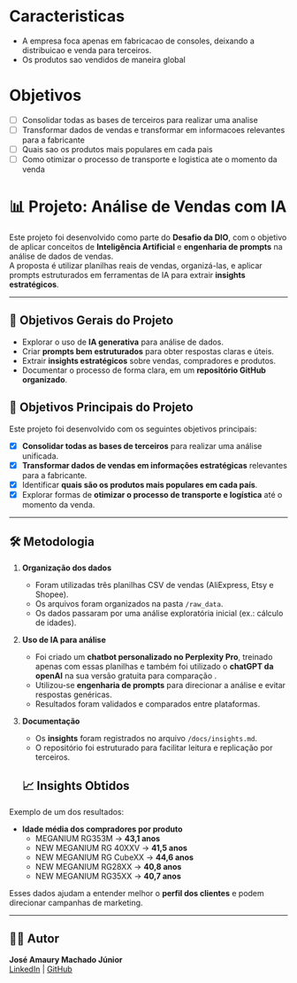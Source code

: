 # Caracteristicas
- A empresa foca apenas em fabricacao de consoles, deixando a distribuicao e venda para terceiros.
- Os produtos sao vendidos de maneira global


# Objetivos

- [  ] Consolidar todas as bases de terceiros para realizar uma analise
- [  ] Transformar dados de vendas e transformar em informacoes relevantes para a fabricante
- [  ] Quais sao os produtos mais populares em cada pais
- [  ] Como otimizar o processo de transporte e logistica ate o momento da venda

# 📊 Projeto: Análise de Vendas com IA

Este projeto foi desenvolvido como parte do **Desafio da DIO**, com o objetivo de aplicar conceitos de **Inteligência Artificial** e **engenharia de prompts** na análise de dados de vendas.  
A proposta é utilizar planilhas reais de vendas, organizá-las, e aplicar prompts estruturados em ferramentas de IA para extrair **insights estratégicos**.

---

## 🎯 Objetivos Gerais do Projeto
- Explorar o uso de **IA generativa** para análise de dados.  
- Criar **prompts bem estruturados** para obter respostas claras e úteis.  
- Extrair **insights estratégicos** sobre vendas, compradores e produtos.  
- Documentar o processo de forma clara, em um **repositório GitHub organizado**.  

## 🎯 Objetivos Principais do Projeto

Este projeto foi desenvolvido com os seguintes objetivos principais:

- [x] **Consolidar todas as bases de terceiros** para realizar uma análise unificada.  
- [x] **Transformar dados de vendas em informações estratégicas** relevantes para a fabricante.  
- [x] Identificar **quais são os produtos mais populares em cada país**.  
- [x] Explorar formas de **otimizar o processo de transporte e logística** até o momento da venda.  

---

## 🛠️ Metodologia
1. **Organização dos dados**  
   - Foram utilizadas três planilhas CSV de vendas (AliExpress, Etsy e Shopee).  
   - Os arquivos foram organizados na pasta `/raw_data`.  
   - Os dados passaram por uma análise exploratória inicial (ex.: cálculo de idades).  

2. **Uso de IA para análise**  
   - Foi criado um **chatbot personalizado no Perplexity Pro**, treinado apenas com essas planilhas e também foi utilizado o **chatGPT da openAI** na sua versão gratuita para comparação .  
   - Utilizou-se **engenharia de prompts** para direcionar a análise e evitar respostas genéricas.  
   - Resultados foram validados e comparados entre plataformas.  

3. **Documentação**  
   - Os **insights** foram registrados no arquivo `/docs/insights.md`.  
   - O repositório foi estruturado para facilitar leitura e replicação por terceiros.  

   ## 📈 Insights Obtidos
Exemplo de um dos resultados:  

- **Idade média dos compradores por produto**  
  - MEGANIUM RG353M → **43,1 anos**  
  - NEW MEGANIUM RG 40XXV → **41,5 anos**  
  - NEW MEGANIUM RG CubeXX → **44,6 anos**  
  - NEW MEGANIUM RG28XX → **40,8 anos**  
  - NEW MEGANIUM RG35XX → **40,7 anos**  

Esses dados ajudam a entender melhor o **perfil dos clientes** e podem direcionar campanhas de marketing.  

---

## 👨‍💻 Autor
**José Amaury Machado Júnior**  
[LinkedIn](https://www.linkedin.com/in/jose-amaury-9910b6245/) | [GitHub](https://github.com/joseamaury)  
